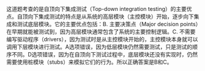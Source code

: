 这道题考查的是自顶向下集成测试（Top-down integration testing）的主要优点。自顶向下集成测试的特点是从系统的高层模块（主控模块）开始，逐步向下集成和测试底层模块。它的主要优点包括：B. 主要决策点（Major decision points）在早期就能被测试到，因为高层模块通常包含了系统的主要控制逻辑。C. 不需要编写驱动程序（drivers），因为测试时是从主控模块开始的，主控模块本身就可以调用下层模块进行测试。A选项错误，因为低层模块仍然需要测试，只是测试的顺序不同。D选项错误，因为在自顶向下测试过程中，底层模块还没有实现时，仍然需要使用桩模块（stubs）来模拟它们的行为。所以正确答案是B和C。